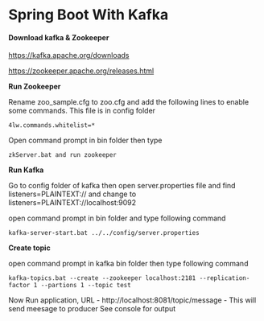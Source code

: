 # Spring Boot With Kafka

#### Download kafka & Zookeeper

https://kafka.apache.org/downloads

https://zookeeper.apache.org/releases.html



**Run Zookeeper**

Rename zoo_sample.cfg to zoo.cfg  and add the following lines to enable some commands. This file is in config folder

`4lw.commands.whitelist=*`

Open command prompt in bin folder then type 

`zkServer.bat and run zookeeper`

**Run Kafka**

Go to config folder of kafka then open server.properties file and find listeners=PLAINTEXT:// and change to listeners=PLAINTEXT://localhost:9092

open command prompt in bin folder and type following command

`kafka-server-start.bat ../../config/server.properties`

**Create topic**

open command prompt in kafka bin folder then type following command

`kafka-topics.bat --create --zookeeper localhost:2181 --replication-factor 1 --partions 1 --topic test`


Now Run application, URL - http://localhost:8081/topic/message - This will send meesage to producer
See console for output
